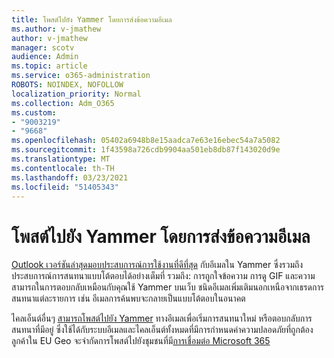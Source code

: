 ```yaml
---
title: โพสต์ไปยัง Yammer โดยการส่งข้อความอีเมล
ms.author: v-jmathew
author: v-jmathew
manager: scotv
audience: Admin
ms.topic: article
ms.service: o365-administration
ROBOTS: NOINDEX, NOFOLLOW
localization_priority: Normal
ms.collection: Adm_O365
ms.custom:
- "9003219"
- "9668"
ms.openlocfilehash: 05402a6948b8e15aadca7e63e16ebec54a7a5082
ms.sourcegitcommit: 1f43598a726cdb9904aa501eb8db87f143020d9e
ms.translationtype: MT
ms.contentlocale: th-TH
ms.lasthandoff: 03/23/2021
ms.locfileid: "51405343"
---
```

# <a name="post-to-yammer-by-sending-an-email-message"></a>โพสต์ไปยัง Yammer โดยการส่งข้อความอีเมล

[Outlook เวอร์ชันล่าสุดมอบประสบการณ์การใช้งานที่ดีที่สุด](https://support.microsoft.com/office/work-with-yammer-from-outlook-fd695485-225b-410f-b24a-17f971b46b25) กับอีเมลใน Yammer ซึ่งรวมถึงประสบการณ์การสนทนาแบบโต้ตอบได้อย่างเต็มที่ รวมถึง: การถูกใจข้อความ การดู GIF และความสามารถในการตอบกลับเหมือนกับคุณใช้ Yammer บนเว็บ ชนิดอีเมลเพิ่มเติมนอกเหนือจากเธรดการสนทนาแต่ละรายการ เช่น อีเมลการค้นพบจะกลายเป็นแบบโต้ตอบในอนาคต

ไคลเอ็นต์อื่นๆ [สามารถโพสต์ไปยัง Yammer](https://support.microsoft.com/office/new-yammer-post-to-yammer-by-sending-an-email-message-830e6825-56f6-4169-a6b9-1b3ca0cdad4d) ทางอีเมลเพื่อเริ่มการสนทนาใหม่ หรือตอบกลับการสนทนาที่มีอยู่ ซึ่งใช้ได้กับระบบอีเมลและไคลเอ็นต์ทั้งหมดที่มีการกําหนดค่าความปลอดภัยที่ถูกต้อง ลูกค้าใน EU Geo จะจํากัดการโพสต์ไปยังชุมชนที่มี[การเชื่อมต่อ Microsoft 365](https://docs.microsoft.com/yammer/manage-yammer-groups/yammer-and-office-365-groups)
